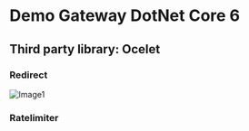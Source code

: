 # Demo Gateway DotNet Core 6

## Third party library: Ocelet

### Redirect

![Image1]()

### Ratelimiter